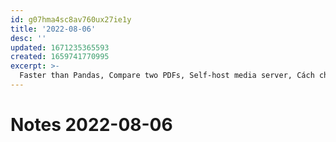 ```yaml
---
id: g07hma4sc8av760ux27ie1y
title: '2022-08-06'
desc: ''
updated: 1671235365593
created: 1659741770995
excerpt: >-
  Faster than Pandas, Compare two PDFs, Self-host media server, Cách chơi hụi, Trại Súc Vật (Animal Farm)
---
```

# Notes 2022-08-06

